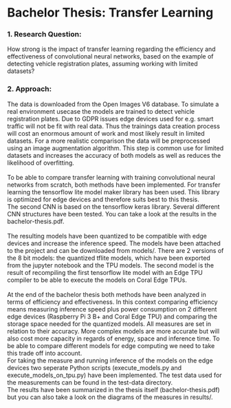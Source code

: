 # Bachelor Thesis: Transfer Learning

  ### 1. Research Question:
  How strong is the impact of transfer learning regarding the efficiency and effectiveness of convolutional neural networks, based on the example of detecting vehicle registration plates, assuming working with limited datasets?
  
  ### 2. Approach:
  The data is downloaded from the Open Images V6 database. To simulate a real environment usecase the models are trained to detect vehicle registration plates. Due to GDPR issues edge devices used for e.g. smart traffic will not be fit with real data. Thus the trainings data creation process will cost an enormous amount of work and most likely result in limited datasets. For a more realistic comparison the data will be preprocessed using an image augmentation algorithm. This step is common use for limited datasets and increases the accuracy of both models as well as reduces the likelihood of overfitting.\
  \
  To be able to compare transfer learning with training convolutional neural networks from scratch, both methods have been implemented. For transfer learning the tensorflow lite model maker library has been used. This library is optimized for edge devices and therefore suits best to this thesis.\
  The second CNN is based on the tensorflow keras library. Several different CNN structures have been tested. You can take a look at the results in the bachelor-thesis.pdf.\
  \
  The resulting models have been quantized to be compatible with edge devices and increase the inference speed. The models have been attached to the project and can be downloaded from models/. There are 2 versions of the 8 bit models: the quantized tflite models, which have been exported from the jupyter notebook and the TPU models. The second model is the result of recompiling the first tensorflow lite model with an Edge TPU compiler to be able to execute the models on Coral Edge TPUs.\
  \
  At the end of the bachelor thesis both methods have been analyzed in terms of efficiency and effectiveness. In this context comparing efficiency means measuring inference speed plus power consumption on 2 different edge devices (Raspberry Pi 3 B+ and Coral Edge TPU) and comparing the storage space needed for the quantized models. All measures are set in relation to their accuracy. More complex models are more accurate but will also cost more capacity in regards of energy, space and inference time. To be able to compare different models for edge computing we need to take this trade off into account.\
  For taking the measure and running inference of the models on the edge devices two seperate Python scripts (execute_models.py and execute_models_on_tpu.py) have been implemented. The test data used for the measurements can be found in the test-data directory.\
  The results have been summarized in the thesis itself (bachelor-thesis.pdf) but you can also take a look on the diagrams of the measures in results/.
